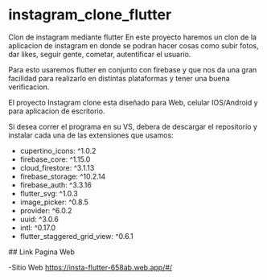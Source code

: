 # instagram_clone_flutter

Clon de instagram mediante flutter 
En este proyecto haremos un clon de la aplicacion de instagram en donde se podran hacer cosas como
subir fotos, dar likes, seguir gente, cometar, autentificar el usuario.

Para esto usaremos flutter en conjunto con firebase y que nos da una gran facilidad para realizarlo en
distintas plataformas y tener una buena verificacion.

El proyecto Instagram clone esta diseñado para Web, celular IOS/Android y para aplicacion de escritorio.

Si desea correr el programa en su VS, debera de descargar el repositorio y instalar cada una de las extensiones que usamos:
<ul>
  <li>cupertino_icons: ^1.0.2</li>
  <li>firebase_core: ^1.15.0</li>
  <li>cloud_firestore: ^3.1.13</li>
  <li>firebase_storage: ^10.2.14</li>
  <li>firebase_auth: ^3.3.16</li>
  <li>flutter_svg: ^1.0.3</li>
  <li>image_picker: ^0.8.5</li>
  <li>provider: ^6.0.2</li>
  <li>uuid: ^3.0.6</li>
  <li>intl: ^0.17.0</li>
  <li>flutter_staggered_grid_view: ^0.6.1</li>
</ul>
## Link Pagina Web

-Sitio Web https://insta-flutter-658ab.web.app/#/

